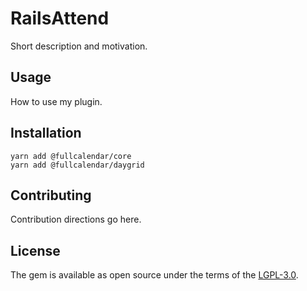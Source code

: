 # RailsAttend
Short description and motivation.

## Usage
How to use my plugin.

## Installation
```
yarn add @fullcalendar/core
yarn add @fullcalendar/daygrid
```

## Contributing
Contribution directions go here.

## License
The gem is available as open source under the terms of the [LGPL-3.0](https://opensource.org/licenses/LGPL-3.0).
